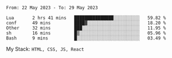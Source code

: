 <!--START_SECTION:waka-->

```text
From: 22 May 2023 - To: 29 May 2023

Lua       2 hrs 41 mins   ███████████████░░░░░░░░░░   59.82 %
conf      49 mins         ████▓░░░░░░░░░░░░░░░░░░░░   18.20 %
Other     32 mins         ███░░░░░░░░░░░░░░░░░░░░░░   11.95 %
sh        16 mins         █▒░░░░░░░░░░░░░░░░░░░░░░░   05.96 %
Bash      9 mins          █░░░░░░░░░░░░░░░░░░░░░░░░   03.49 %
```

<!--END_SECTION:waka-->
My Stack: `HTML, CSS, JS, React`
